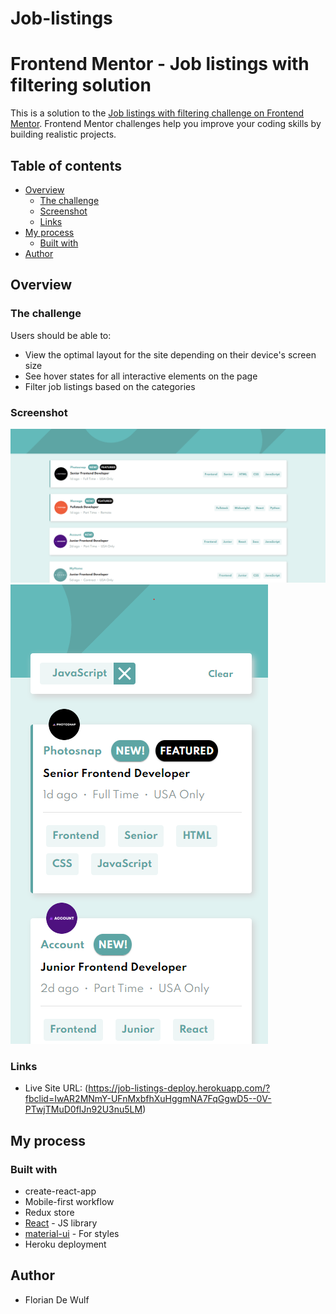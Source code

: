 # Job-listings

# Frontend Mentor - Job listings with filtering solution

This is a solution to the [Job listings with filtering challenge on Frontend Mentor](https://www.frontendmentor.io/challenges/job-listings-with-filtering-ivstIPCt). Frontend Mentor challenges help you improve your coding skills by building realistic projects. 

## Table of contents

- [Overview](#overview)
  - [The challenge](#the-challenge)
  - [Screenshot](#screenshot)
  - [Links](#links)
- [My process](#my-process)
  - [Built with](#built-with)
- [Author](#author)


## Overview

### The challenge

Users should be able to:

- View the optimal layout for the site depending on their device's screen size
- See hover states for all interactive elements on the page
- Filter job listings based on the categories

### Screenshot

![](./desktop-version.png)
![](./mobile-version.PNG)

### Links

- Live Site URL: (https://job-listings-deploy.herokuapp.com/?fbclid=IwAR2MNmY-UFnMxbfhXuHggmNA7FqGgwD5--0V-PTwjTMuD0flJn92U3nu5LM)

## My process

### Built with

- create-react-app
- Mobile-first workflow
- Redux store
- [React](https://reactjs.org/) - JS library
- [material-ui](https://material-ui.com/) - For styles
- Heroku deployment

## Author

- Florian De Wulf


